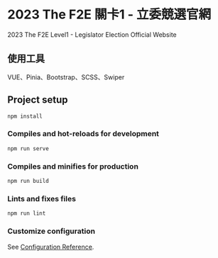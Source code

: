 # 2023 The F2E 關卡1 - 立委競選官網 
2023 The F2E Level1 - Legislator Election Official Website

## 使用工具
VUE、Pinia、Bootstrap、SCSS、Swiper


## Project setup
```
npm install
```

### Compiles and hot-reloads for development
```
npm run serve
```

### Compiles and minifies for production
```
npm run build
```

### Lints and fixes files
```
npm run lint
```

### Customize configuration
See [Configuration Reference](https://cli.vuejs.org/config/).
